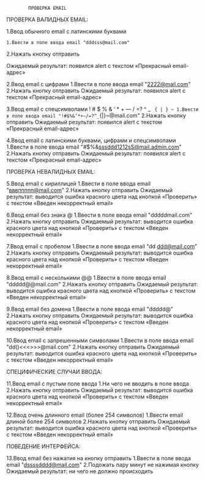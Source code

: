             ПРОВЕРКА EMAIL

ПРОВЕРКА ВАЛИДНЫХ EMAIL:

1.Ввод обычного email с латинскими буквами

  	1.Ввести в поле ввода email "dddsss@mail.com"
 
  2.Нажать кнопку отправить

Ожидаемый результат: появился alert с текстом «Прекрасный email-адрес»

2.Ввод email с цифрами
  1.Ввести в поле ввода email "2222@mail.com"
  2.Нажать кнопку отправить
Ожидаемый результат: появился alert с текстом «Прекрасный email-адрес»

3.Ввод email c спецсимволами ! # $ % & ‘ * + — / =? ^ _ ` { | } ~
  1.Ввести в поле ввода email "!#$%&‘*+—/=?^_`{|}~@mail.com"
  2.Нажать кнопку отправить
Ожидаемый результат: появился alert с текстом «Прекрасный email-адрес»

4.Ввод email с латинскими буквами, цифрами и спецсимволами
  1.Ввести в поле ввода email "#$%&sssddd1212sS@mail.admin.com"
  2.Нажать кнопку отправить
Ожидаемый результат: появился alert с текстом «Прекрасный email-адрес»

ПРОВЕРКА НЕВАЛИДНЫХ EMAIL:

5.Ввод email с кириллицей
  1.Ввести в поле ввода email "вввппппп@mail.com"
  2.Нажать кнопку отправить
Ожидаемый результат: выводится ошибка красного цвета над кнопкой «Проверить» с текстом «Введен некорректный email»

6.Ввод email без знака @
  1.Ввести в поле ввода email "dddddmail.com"
  2.Нажать кнопку отправить
Ожидаемый результат: выводится ошибка красного цвета над кнопкой «Проверить» с текстом «Введен некорректный email»

7.Ввод email с пробелом
  1.Ввести в поле ввода email "dd ddd@mail.com"
  2.Нажать кнопку отправить
Ожидаемый результат: выводится ошибка красного цвета над кнопкой «Проверить» с текстом «Введен некорректный email»

8.Ввод email с несколькими @@
  1.Ввести в поле ввода email "ddddd@@mail.com"
  2.Нажать кнопку отправить
Ожидаемый результат: выводится ошибка красного цвета над кнопкой «Проверить» с текстом «Введен некорректный email»

9.Ввод email без домена
  1.Ввести в поле ввода email "ddddd@"
  2.Нажать кнопку отправить
Ожидаемый результат: выводится ошибка красного цвета над кнопкой «Проверить» с текстом «Введен некорректный email»

10.Ввод email с запрешенными символами 
  1.Ввести в поле ввода email "dd()<<<>>>\@mail.com"
  2.Нажать кнопку отправить
Ожидаемый результат: выводится ошибка красного цвета над кнопкой «Проверить» с текстом «Введен некорректный email»

СПЕЦИФИЧЕСКИЕ СЛУЧАИ ВВОДА:

11.Ввод email с пустым поле ввода 
  1.Ни чего не вводить в поле ввода
  2.Нажать кнопку отправить
Ожидаемый результат: выводится ошибка красного цвета над кнопкой «Проверить» с текстом «Введен некорректный email»

12.Ввод очень длинного email (более 254 символов)
  1.Ввести email длиной более 254 символов
  2.Нажать кнопку отправить
Ожидаемый результат: выводится ошибка красного цвета над кнопкой «Проверить» с текстом «Введен некорректный email»

ПОВЕДЕНИЕ ИНТЕРФЕЙСА:

13.Ввод email без нажатия на кнопку отправить 
  1.Ввести в поле ввода email "dssssdddd@mail.com"
  2.Подожать пару минут не нажимая кнопку
Ожидаемый результат: ни чего не должно происходить 







